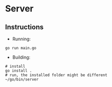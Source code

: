 # Server

## Instructions

- Running:
```shell
go run main.go
```

- Building:
```shell
# install
go install .
# run, the installed folder might be different
~/go/bin/server
```